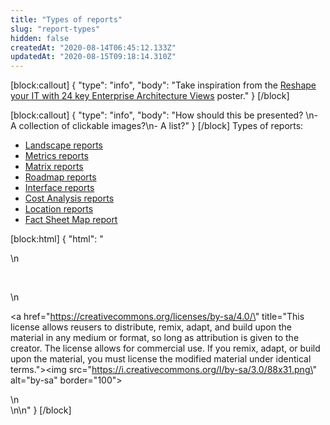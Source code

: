 ```yaml
---
title: "Types of reports"
slug: "report-types"
hidden: false
createdAt: "2020-08-14T06:45:12.133Z"
updatedAt: "2020-08-15T09:18:14.310Z"
---
```

[block:callout]
{
  "type": "info",
  "body": "Take inspiration from the [Reshape your IT with 24 key Enterprise Architecture Views](https://www.leanix.net/en/download/reshape-your-it-with-24-key-enterprise-architecture-viewpoints)  poster."
}
[/block]

[block:callout]
{
  "type": "info",
  "body": "How should this be presented? \n- A collection of clickable images?\n- A list?"
}
[/block]
Types of reports:

- [Landscape reports](doc:landscape-report-overview) 
- [Metrics reports](doc:metrics-report-overview)
- [Matrix reports](doc:matrix-report-overview) 
- [Roadmap reports](doc:roadmap-report-overview) 
- [Interface reports](doc:interface-report-overview)
- [Cost Analysis reports](doc:cost-analysis-report-overview) 
- [Location reports](doc:location-report-overview)
- [Fact Sheet Map report](doc:fact-sheet-map-report-overview) 

[block:html]
{
  "html": "<div>\n<p>&nbsp;</p>\n<p><a href=\"https://creativecommons.org/licenses/by-sa/4.0/\" title=\"This license allows reusers to distribute, remix, adapt, and build upon the material in any medium or format, so long as attribution is given to the creator. The license allows for commercial use. If you remix, adapt, or build upon the material, you must license the modified material under identical terms.\"><img src=\"https://i.creativecommons.org/l/by-sa/3.0/88x31.png\" alt=\"by-sa\" border=\"100\"></a></p>\n</div>  \n\n"
}
[/block]